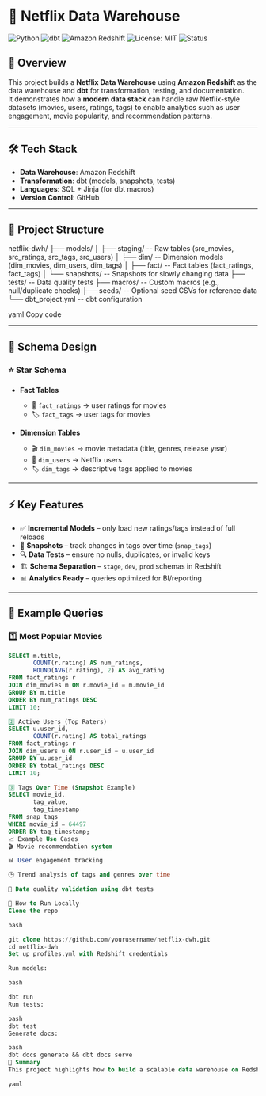 # 🍿 Netflix Data Warehouse  


![Python](https://img.shields.io/badge/Python-3.11-blue.svg)
![dbt](https://img.shields.io/badge/dbt-1.10.10-orange.svg)
![Amazon Redshift](https://img.shields.io/badge/Redshift-Database-red.svg)
![License: MIT](https://img.shields.io/badge/License-MIT-yellow.svg)
![Status](https://img.shields.io/badge/Status-Active-brightgreen)

## 📌 Overview  
This project builds a **Netflix Data Warehouse** using **Amazon Redshift** as the data warehouse and **dbt** for transformation, testing, and documentation.  
It demonstrates how a **modern data stack** can handle raw Netflix-style datasets (movies, users, ratings, tags) to enable analytics such as user engagement, movie popularity, and recommendation patterns.  

---

## 🛠️ Tech Stack  
- **Data Warehouse**: Amazon Redshift  
- **Transformation**: dbt (models, snapshots, tests)  
- **Languages**: SQL + Jinja (for dbt macros)  
- **Version Control**: GitHub  

---

## 📂 Project Structure  
netflix-dwh/
├── models/
│ ├── staging/ -- Raw tables (src_movies, src_ratings, src_tags, src_users)
│ ├── dim/ -- Dimension models (dim_movies, dim_users, dim_tags)
│ ├── fact/ -- Fact tables (fact_ratings, fact_tags)
│ └── snapshots/ -- Snapshots for slowly changing data
├── tests/ -- Data quality tests
├── macros/ -- Custom macros (e.g., null/duplicate checks)
├── seeds/ -- Optional seed CSVs for reference data
└── dbt_project.yml -- dbt configuration

yaml
Copy code

---

## 🧩 Schema Design  

### ⭐ Star Schema  
- **Fact Tables**  
  - 🎥 `fact_ratings` → user ratings for movies  
  - 🏷️ `fact_tags` → user tags for movies  

- **Dimension Tables**  
  - 🎬 `dim_movies` → movie metadata (title, genres, release year)  
  - 👥 `dim_users` → Netflix users  
  - 🏷️ `dim_tags` → descriptive tags applied to movies  

---

## ⚡ Key Features  
- ✅ **Incremental Models** – only load new ratings/tags instead of full reloads  
- 📸 **Snapshots** – track changes in tags over time (`snap_tags`)  
- 🔍 **Data Tests** – ensure no nulls, duplicates, or invalid keys  
- 🏗️ **Schema Separation** – `stage`, `dev`, `prod` schemas in Redshift  
- 📊 **Analytics Ready** – queries optimized for BI/reporting  

---

## 📝 Example Queries  

### 1️⃣ Most Popular Movies  
```sql
SELECT m.title,
       COUNT(r.rating) AS num_ratings,
       ROUND(AVG(r.rating), 2) AS avg_rating
FROM fact_ratings r
JOIN dim_movies m ON r.movie_id = m.movie_id
GROUP BY m.title
ORDER BY num_ratings DESC
LIMIT 10;

2️⃣ Active Users (Top Raters)
SELECT u.user_id,
       COUNT(r.rating) AS total_ratings
FROM fact_ratings r
JOIN dim_users u ON r.user_id = u.user_id
GROUP BY u.user_id
ORDER BY total_ratings DESC
LIMIT 10;

3️⃣ Tags Over Time (Snapshot Example)
SELECT movie_id,
       tag_value,
       tag_timestamp
FROM snap_tags
WHERE movie_id = 64497
ORDER BY tag_timestamp;
📈 Example Use Cases
🎬 Movie recommendation system

📊 User engagement tracking

🕒 Trend analysis of tags and genres over time

🧹 Data quality validation using dbt tests

🚀 How to Run Locally
Clone the repo

bash

git clone https://github.com/yourusername/netflix-dwh.git
cd netflix-dwh
Set up profiles.yml with Redshift credentials

Run models:

bash

dbt run
Run tests:

bash
dbt test
Generate docs:

bash
dbt docs generate && dbt docs serve
📌 Summary
This project highlights how to build a scalable data warehouse on Redshift using dbt, with focus on incremental modeling, snapshots, and data quality for a Netflix-style dataset.

yaml

